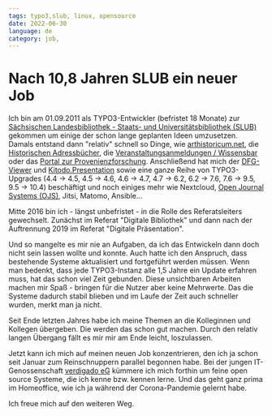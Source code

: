 ```yaml
---
tags: typo3,slub, linux, opensource
date: 2022-06-30
language: de
category: job,
---
```


# Nach 10,8 Jahren SLUB ein neuer Job

Ich bin am 01.09.2011 als TYPO3-Entwickler (befristet 18 Monate) zur [Sächsischen Landesbibliothek - Staats- und Universitätsbibliothek (SLUB)](https://www.slub-dresden.de) gekommen um einige der schon lange geplanten Ideen umzusetzen. Damals entstand dann "relativ" schnell so Dinge, wie [arthistoricum.net](https://www.arthistoricum.net), die [Historischen Adressbücher](https://adressbuecher.sachsendigital.de), die [Veranstaltungsanmeldungen / Wissensbar](https://github.com/slub/slub_events) oder das [Portal zur Provenienzforschung](https://nsraubgut.slub-dresden.de). Anschließend hat mich der [DFG-Viewer](https://dfg-viewer.de) und [Kitodo.Presentation](https://github.com/kitodo/kitodo-presentation) sowie eine ganze Reihe von TYPO3-Upgrades (4.4 -> 4.5, 4.5 -> 4.6, 4.6 -> 4.7, 4.7 -> 6.2, 6.2 -> 7.6, 7.6 -> 9.5, 9.5 -> 10.4) beschäftigt und noch einiges mehr wie Nextcloud, [Open Journal Systems (OJS)](https://de.wikipedia.org/wiki/Open_Journal_Systems), Jitsi, Matomo, Ansible...

Mitte 2016 bin ich - längst unbefristet - in die Rolle des Referatsleiters gewechselt. Zunächst im Referat "Digitale Bibliothek" und dann nach der Auftrennung 2019 im Referat "Digitale Präsentation".

Und so mangelte es mir nie an Aufgaben, da ich das Entwickeln dann doch nicht sein lassen wollte und konnte. Auch hatte ich den Anspruch, dass bestehende Systeme aktualisiert und fortgeführt werden müssen. Wenn man bedenkt, dass jede TYPO3-Instanz alle 1,5 Jahre ein Update erfahren muss, hat das schon viel Zeit gebunden. Diese unsichtbaren Arbeiten machen mir Spaß - bringen für die Nutzer aber keine Mehrwerte. Das die Systeme dadurch stabil blieben und im Laufe der Zeit auch schneller wurden, merkt man ja nicht.

Seit Ende letzten Jahres habe ich meine Themen an die Kolleginnen und Kollegen übergeben. Die werden das schon gut machen. Durch den relativ langen Übergang fällt es mir mir am Ende leicht, loszulassen.

Jetzt kann ich mich auf meinen neuen Job konzentrieren, den ich ja schon seit Januar zum Reinschnuppern parallel begonnen habe. Bei der jungen IT-Genossenschaft [verdigado eG](https://www.verdigado.com) kümmere ich mich forthin um feine open source Systeme, die ich kenne bzw. kennen lerne.
Und das geht ganz prima im Homeoffice, wie ich ja während der Corona-Pandemie gelernt habe.

Ich freue mich auf den weiteren Weg.